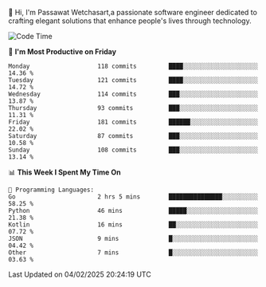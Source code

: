 
👋 Hi, I'm Passawat Wetchasart,a passionate software engineer dedicated to crafting elegant solutions that enhance people's lives through technology.


<!--START_SECTION:waka-->
![Code Time](http://img.shields.io/badge/Code%20Time-1%2C926%20hrs%2035%20mins-blue)

📅 **I'm Most Productive on Friday** 

```text
Monday                   118 commits         ████░░░░░░░░░░░░░░░░░░░░░   14.36 % 
Tuesday                  121 commits         ████░░░░░░░░░░░░░░░░░░░░░   14.72 % 
Wednesday                114 commits         ███░░░░░░░░░░░░░░░░░░░░░░   13.87 % 
Thursday                 93 commits          ███░░░░░░░░░░░░░░░░░░░░░░   11.31 % 
Friday                   181 commits         ██████░░░░░░░░░░░░░░░░░░░   22.02 % 
Saturday                 87 commits          ███░░░░░░░░░░░░░░░░░░░░░░   10.58 % 
Sunday                   108 commits         ███░░░░░░░░░░░░░░░░░░░░░░   13.14 % 
```


📊 **This Week I Spent My Time On** 

```text
💬 Programming Languages: 
Go                       2 hrs 5 mins        ███████████████░░░░░░░░░░   58.25 % 
Python                   46 mins             █████░░░░░░░░░░░░░░░░░░░░   21.38 % 
Kotlin                   16 mins             ██░░░░░░░░░░░░░░░░░░░░░░░   07.72 % 
JSON                     9 mins              █░░░░░░░░░░░░░░░░░░░░░░░░   04.42 % 
Other                    7 mins              █░░░░░░░░░░░░░░░░░░░░░░░░   03.63 % 
```


 Last Updated on 04/02/2025 20:24:19 UTC
<!--END_SECTION:waka-->

<!--
**markpassawat/markpassawat** is a ✨ _special_ ✨ repository because its `README.md` (this file) appears on your GitHub profile.

Here are some ideas to get you started:

- 🔭 I’m currently working on ...
- 🌱 I’m currently learning ...
- 👯 I’m looking to collaborate on ...
- 🤔 I’m looking for help with ...
- 💬 Ask me about ...
- 📫 How to reach me: ...
- 😄 Pronouns: He/Him
- ⚡ Fun fact: ...
-->
